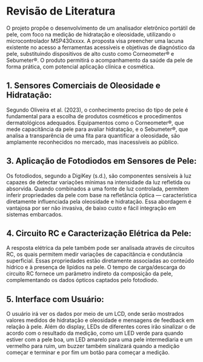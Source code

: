 # Revisão de Literatura

O projeto propõe o desenvolvimento de um analisador eletrônico portátil de pele, com foco na medição de hidratação e oleosidade, utilizando o microcontrolador MSP430xxxx. A proposta visa preencher uma lacuna existente no acesso a ferramentas acessíveis e objetivas de diagnóstico da pele, substituindo dispositivos de alto custo como Corneometer® e Sebumeter®. O produto permitirá o acompanhamento da saúde da pele de forma prática, com potencial aplicação clínica e cosmética.

## 1. Sensores Comerciais de Oleosidade e Hidratação:
Segundo Oliveira et al. (2023), o conhecimento preciso do tipo de pele é fundamental para a escolha de produtos cosméticos e procedimentos dermatológicos adequados. Equipamentos como o Corneometer®, que mede capacitância da pele para avaliar hidratação, e o Sebumeter®, que analisa a transparência de uma fita para quantificar a oleosidade, são amplamente reconhecidos no mercado, mas inacessíveis ao público. 

## 3. Aplicação de Fotodiodos em Sensores de Pele:
Os fotodiodos, segundo a DigiKey (s.d.), são componentes sensíveis à luz capazes de detectar variações mínimas na intensidade da luz refletida ou absorvida. Quando combinados a uma fonte de luz controlada, permitem inferir propriedades da pele com base na refletância óptica — característica diretamente influenciada pela oleosidade e hidratação. Essa abordagem é vantajosa por ser não invasiva, de baixo custo e fácil integração em sistemas embarcados.

## 4. Circuito RC e Caracterização Elétrica da Pele: 
A resposta elétrica da pele também pode ser analisada através de circuitos RC, os quais permitem medir variações de capacitância e condutância superficial. Essas propriedades estão diretamente associadas ao conteúdo hídrico e à presença de lipídios na pele. O tempo de carga/descarga do circuito RC fornece um parâmetro indireto da composição da pele, complementando os dados ópticos captados pelo fotodiodo.

## 5. Interface com Usuário:
O usuário irá ver os dados por meio de um LCD, onde serão mostrados valores medidos de hidratação e oleosidade e mensagens de feedback em relação à pele. Além do display, LEDs de diferentes cores irão sinalizar o de acordo com o resultado da medição, como um LED verde para quando estiver com a pele boa, um LED amarelo para uma pele intermediaria e um vermelho para ruim, um buzzer também sinalizará quando a medição começar e terminar e por fim um botão para começar a medição.
